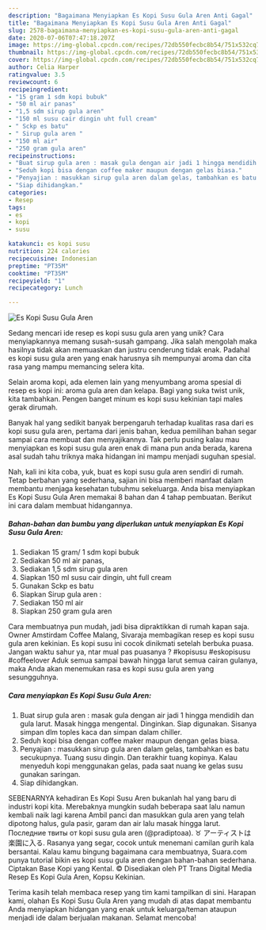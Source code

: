 ```yaml
---
description: "Bagaimana Menyiapkan Es Kopi Susu Gula Aren Anti Gagal"
title: "Bagaimana Menyiapkan Es Kopi Susu Gula Aren Anti Gagal"
slug: 2578-bagaimana-menyiapkan-es-kopi-susu-gula-aren-anti-gagal
date: 2020-07-06T07:47:18.207Z
image: https://img-global.cpcdn.com/recipes/72db550fecbc8b54/751x532cq70/es-kopi-susu-gula-aren-foto-resep-utama.jpg
thumbnail: https://img-global.cpcdn.com/recipes/72db550fecbc8b54/751x532cq70/es-kopi-susu-gula-aren-foto-resep-utama.jpg
cover: https://img-global.cpcdn.com/recipes/72db550fecbc8b54/751x532cq70/es-kopi-susu-gula-aren-foto-resep-utama.jpg
author: Celia Harper
ratingvalue: 3.5
reviewcount: 6
recipeingredient:
- "15 gram 1 sdm kopi bubuk"
- "50 ml air panas"
- "1,5 sdm sirup gula aren"
- "150 ml susu cair dingin uht full cream"
- " Sckp es batu"
- " Sirup gula aren "
- "150 ml air"
- "250 gram gula aren"
recipeinstructions:
- "Buat sirup gula aren : masak gula dengan air jadi 1 hingga mendidih dan gula larut. Masak hingga mengental. Dinginkan. Siap digunakan. Sisanya simpan dlm toples kaca dan simpan dalam chiller."
- "Seduh kopi bisa dengan coffee maker maupun dengan gelas biasa."
- "Penyajian : masukkan sirup gula aren dalam gelas, tambahkan es batu secukupnya. Tuang susu dingin. Dan terakhir tuang kopinya. Kalau menyeduh kopi menggunakan gelas, pada saat nuang ke gelas susu gunakan saringan."
- "Siap dihidangkan."
categories:
- Resep
tags:
- es
- kopi
- susu

katakunci: es kopi susu 
nutrition: 224 calories
recipecuisine: Indonesian
preptime: "PT35M"
cooktime: "PT35M"
recipeyield: "1"
recipecategory: Lunch

---
```



![Es Kopi Susu Gula Aren](https://img-global.cpcdn.com/recipes/72db550fecbc8b54/751x532cq70/es-kopi-susu-gula-aren-foto-resep-utama.jpg)

Sedang mencari ide resep es kopi susu gula aren yang unik? Cara menyiapkannya memang susah-susah gampang. Jika salah mengolah maka hasilnya tidak akan memuaskan dan justru cenderung tidak enak. Padahal es kopi susu gula aren yang enak harusnya sih mempunyai aroma dan cita rasa yang mampu memancing selera kita.

Selain aroma kopi, ada elemen lain yang menyumbang aroma spesial di resep es kopi ini: aroma gula aren dan kelapa. Bagi yang suka twist unik, kita tambahkan. Pengen banget minum es kopi susu kekinian tapi males gerak dirumah.

Banyak hal yang sedikit banyak berpengaruh terhadap kualitas rasa dari es kopi susu gula aren, pertama dari jenis bahan, kedua pemilihan bahan segar sampai cara membuat dan menyajikannya. Tak perlu pusing kalau mau menyiapkan es kopi susu gula aren enak di mana pun anda berada, karena asal sudah tahu triknya maka hidangan ini mampu menjadi suguhan spesial.


Nah, kali ini kita coba, yuk, buat es kopi susu gula aren sendiri di rumah. Tetap berbahan yang sederhana, sajian ini bisa memberi manfaat dalam membantu menjaga kesehatan tubuhmu sekeluarga. Anda bisa menyiapkan Es Kopi Susu Gula Aren memakai 8 bahan dan 4 tahap pembuatan. Berikut ini cara dalam membuat hidangannya.

<!--inarticleads1-->

##### Bahan-bahan dan bumbu yang diperlukan untuk menyiapkan Es Kopi Susu Gula Aren:

1. Sediakan 15 gram/ 1 sdm kopi bubuk
1. Sediakan 50 ml air panas,
1. Sediakan 1,5 sdm sirup gula aren
1. Siapkan 150 ml susu cair dingin, uht full cream
1. Gunakan  Sckp es batu
1. Siapkan  Sirup gula aren :
1. Sediakan 150 ml air
1. Siapkan 250 gram gula aren


Cara membuatnya pun mudah, jadi bisa dipraktikkan di rumah kapan saja. Owner Amstirdam Coffee Malang, Sivaraja membagikan resep es kopi susu gula aren kekinian. Es kopi susu ini cocok dinikmati setelah berbuka puasa. Jangan waktu sahur ya, ntar mual pas puasanya ? #kopisusu #eskopisusu #coffeelover Aduk semua sampai bawah hingga larut semua cairan gulanya, maka Anda akan menemukan rasa es kopi susu gula aren yang sesungguhnya. 

<!--inarticleads2-->

##### Cara menyiapkan Es Kopi Susu Gula Aren:

1. Buat sirup gula aren : masak gula dengan air jadi 1 hingga mendidih dan gula larut. Masak hingga mengental. Dinginkan. Siap digunakan. Sisanya simpan dlm toples kaca dan simpan dalam chiller.
1. Seduh kopi bisa dengan coffee maker maupun dengan gelas biasa.
1. Penyajian : masukkan sirup gula aren dalam gelas, tambahkan es batu secukupnya. Tuang susu dingin. Dan terakhir tuang kopinya. Kalau menyeduh kopi menggunakan gelas, pada saat nuang ke gelas susu gunakan saringan.
1. Siap dihidangkan.


SEBENARNYA kehadiran Es Kopi Susu Aren bukanlah hal yang baru di industri kopi kita. Merebaknya mungkin sudah beberapa saat lalu namun kembali naik lagi karena Ambil panci dan masukkan gula aren yang telah dipotong halus, gula pasir, garam dan air lalu masak hingga larut. Последние твиты от kopi susu gula aren (@pradiptoaa). ♉ アーティストは楽園に入る. Rasanya yang segar, cocok untuk menemani camilan gurih kala bersantai. Kalau kamu bingung bagaimana cara membuatnya, Suara.com punya tutorial bikin es kopi susu gula aren dengan bahan-bahan sederhana. Ciptakan Base Kopi yang Kental. © Disediakan oleh PT Trans Digital Media Resep Es Kopi Gula Aren, Kopsu Kekinian. 

Terima kasih telah membaca resep yang tim kami tampilkan di sini. Harapan kami, olahan Es Kopi Susu Gula Aren yang mudah di atas dapat membantu Anda menyiapkan hidangan yang enak untuk keluarga/teman ataupun menjadi ide dalam berjualan makanan. Selamat mencoba!
